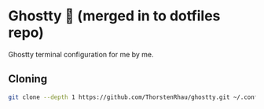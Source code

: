 # Ghostty 👻 (merged in to dotfiles repo)

Ghostty terminal configuration for me by me.

## Cloning

```sh
git clone --depth 1 https://github.com/ThorstenRhau/ghostty.git ~/.config/ghostty
```

